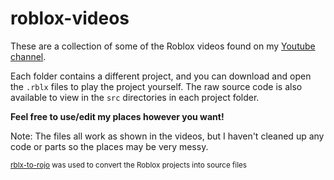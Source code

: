 # roblox-videos


These are a collection of some of the Roblox videos found on my [Youtube channel](https://www.youtube.com/@pojoto1936). 


Each folder contains a different project, and you can download and open the `.rblx` files to play the project yourself. The raw source code is also available to view in the `src` directories in each project folder.

**Feel free to use/edit my places however you want!**



Note: The files all work as shown in the videos, but I haven't cleaned up any code or parts so the places may be very messy. 

<sub>[rblx-to-rojo](https://github.com/rojo-rbx/rbxlx-to-rojo) was used to convert the Roblox projects into source files</sub>
